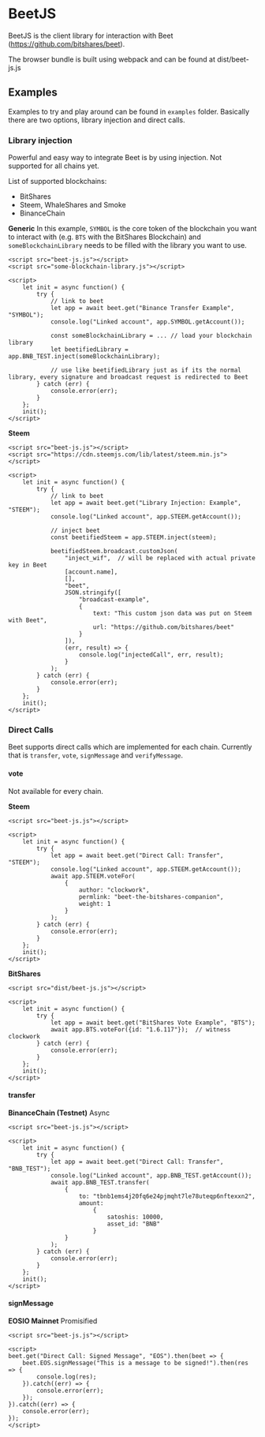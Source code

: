# BeetJS

BeetJS is the client library for interaction with Beet (https://github.com/bitshares/beet).

The browser bundle is built using webpack and can be found at dist/beet-js.js

## Examples

Examples to try and play around can be found in `examples` folder. Basically there are two options, library injection and direct calls.

### Library injection

Powerful and easy way to integrate Beet is by using injection. Not supported for all chains yet.

List of supported blockchains:
 - BitShares
 - Steem, WhaleShares and Smoke
 - BinanceChain

**Generic**
In this example, `SYMBOL` is the core token of the blockchain you want to interact with (e.g. `BTS` with the BitShares Blockchain) and `someBlockchainLibrary` needs to be filled with the library you want to use.

```
<script src="beet-js.js"></script>
<script src="some-blockchain-library.js"></script>

<script>
    let init = async function() {
        try {
            // link to beet
            let app = await beet.get("Binance Transfer Example", "SYMBOL");
            console.log("Linked account", app.SYMBOL.getAccount());
  
            const someBlockchainLibrary = ... // load your blockchain library
            let beetifiedLibrary = app.BNB_TEST.inject(someBlockchainLibrary);
            
            // use like beetifiedLibrary just as if its the normal library, every signature and broadcast request is redirected to Beet
        } catch (err) {
            console.error(err);
        }
    };
    init();
</script>
```

**Steem**
```
<script src="beet-js.js"></script>
<script src="https://cdn.steemjs.com/lib/latest/steem.min.js"></script>

<script>
    let init = async function() {
        try {
            // link to beet
            let app = await beet.get("Library Injection: Example", "STEEM");
            console.log("Linked account", app.STEEM.getAccount());

            // inject beet
            const beetifiedSteem = app.STEEM.inject(steem);

            beetifiedSteem.broadcast.customJson(
                "inject_wif",  // will be replaced with actual private key in Beet
                [account.name],
                [],
                "beet",
                JSON.stringify([
                    "broadcast-example",
                    {
                        text: "This custom json data was put on Steem with Beet",
                        url: "https://github.com/bitshares/beet"
                    }
                ]),
                (err, result) => {
                    console.log("injectedCall", err, result);
                }
            );
        } catch (err) {
            console.error(err);
        }
    };
    init();
</script>
```

### Direct Calls
 
Beet supports direct calls which are implemented for each chain. Currently that is `transfer`, `vote`, `signMessage` and `verifyMessage`.

#### vote

Not available for every chain.

**Steem**

```
<script src="beet-js.js"></script>

<script>
    let init = async function() {
        try {
            let app = await beet.get("Direct Call: Transfer", "STEEM");
            console.log("Linked account", app.STEEM.getAccount());
            await app.STEEM.voteFor(
                {
                    author: "clockwork",
                    permlink: "beet-the-bitshares-companion",
                    weight: 1
                }
            );
        } catch (err) {
            console.error(err);
        }
    };
    init();
</script>
```

**BitShares**

```
<script src="dist/beet-js.js"></script>

<script>
    let init = async function() {
        try {
            let app = await beet.get("BitShares Vote Example", "BTS");
            await app.BTS.voteFor({id: "1.6.117"});  // witness clockwork
        } catch (err) {
            console.error(err);
        }
    };
    init();
</script>
```

#### transfer

**BinanceChain (Testnet)**
Async
```
<script src="beet-js.js"></script>

<script>
    let init = async function() {
        try {
            let app = await beet.get("Direct Call: Transfer", "BNB_TEST");
            console.log("Linked account", app.BNB_TEST.getAccount());
            await app.BNB_TEST.transfer(
                {
                    to: "tbnb1ems4j20fq6e24pjmqht7le78uteqp6nftexxn2",
                    amount:
                        {
                            satoshis: 10000,
                            asset_id: "BNB"
                        }
                }
            );
        } catch (err) {
            console.error(err);
        }
    };
    init();
</script>
```

#### signMessage

**EOSIO Mainnet**
Promisified
```
<script src="beet-js.js"></script>

<script>
beet.get("Direct Call: Signed Message", "EOS").then(beet => {
    beet.EOS.signMessage("This is a message to be signed!").then(res => {
        console.log(res);
    }).catch((err) => {
        console.error(err);
    });
}).catch((err) => {
    console.error(err);
});
</script>
```

